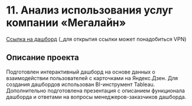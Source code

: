 # 11. Анализ использования услуг компании «Мегалайн»

[Ссылка на дашборд](https://public.tableau.com/app/profile/kristina.bandurko/viz/Project_Automation/Dash__) (_для открытия ссылки может понадобиться VPN)   

## Описание проекта

Подготовлен интерактивный дашборд на основе данных о взаимодействии пользователей с карточками на Яндекс.Дзен. Для создания дашбордов использован BI-инструмент Tableau. Дополнительно подготовлена презентация с описанием функционала дашборда и ответами на вопросы менеджеров-заказчиков дашборда. 



